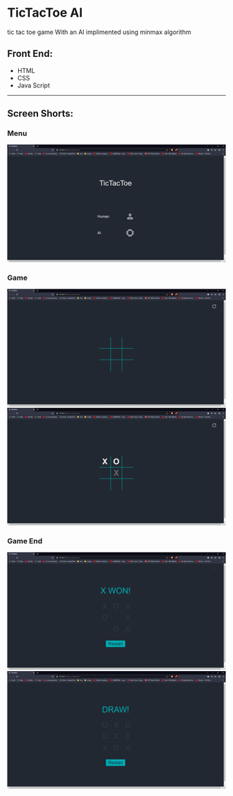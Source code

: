 # TicTacToe AI
tic tac toe game With an AI implimented using minmax algorithm

## Front End:
- HTML
- CSS
- Java Script

----
## Screen Shorts:

### Menu
![Menu](screenshort/Menu.PNG)

### Game
![Game](screenshort/Game.PNG)
![hover](screenshort/Hover.PNG)

### Game End
![winning](screenshort/Winngin.PNG)
![Draw](screenshort/Draw.PNG)